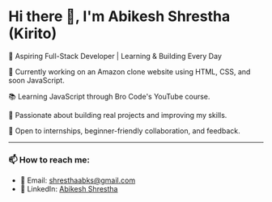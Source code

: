 # Hi there 👋, I'm Abikesh Shrestha (Kirito)

🚀 Aspiring Full-Stack Developer | Learning & Building Every Day

🔨 Currently working on an Amazon clone website using HTML, CSS, and soon JavaScript.

📚 Learning JavaScript through Bro Code's YouTube course.

🌱 Passionate about building real projects and improving my skills.

🤝 Open to internships, beginner-friendly collaboration, and feedback.

---

### 📫 How to reach me:
- 📧 Email: shresthaabks@gmail.com
- 💼 LinkedIn: [Abikesh Shrestha](https://www.linkedin.com/in/abikesh-shrestha-7b6bb1361/)

<!--
**abks-codes/abks-codes** is a ✨ _special_ ✨ repository because its `README.md` (this file) appears on your GitHub profile.

Here are some ideas to get you started:

- 🔭 I’m currently working on ...
- 🌱 I’m currently learning ...
- 👯 I’m looking to collaborate on ...
- 🤔 I’m looking for help with ...
- 💬 Ask me about ...
- 📫 How to reach me: ...
- 😄 Pronouns: ...
- ⚡ Fun fact: ...
-->
